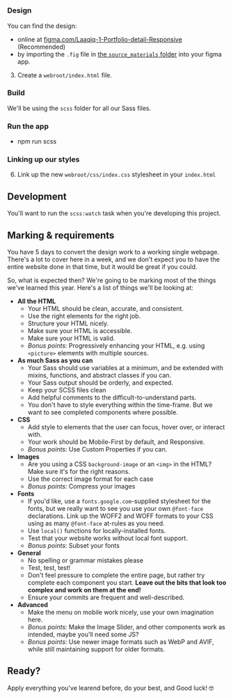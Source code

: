 #

### Design

You can find the design:

- online at [figma.com/Laaqiq-1-Portfolio-detail-Responsive](https://www.figma.com/file/VgF87mULloYb7HZ1EMCRzU/Laaqiq-1-Portfolio-detail-Responsive?node-id=0%3A1) (Recommended)
- by importing the `.fig` file in [the `source_materials` folder](./source_materials/) into your figma app.

3. Create a `webroot/index.html` file.

### Build

We'll be using the `scss` folder for all our Sass files.

### Run the app

- npm run scss

### Linking up our styles

6. Link up the new `webroot/css/index.css` stylesheet in your `index.html`

## Development

You'll want to run the `scss:watch` task when you're developing this project.

## Marking & requirements

You have 5 days to convert the design work to a working single webpage. There's a lot to cover here in a week, and we don't expect you to have the entire website done in that time, but it would be great if you could.

So, what is expected then? We're going to be marking most of the things we've learned this year. Here's a list of things we'll be looking at:

- **All the HTML**
  - Your HTML should be clean, accurate, and consistent.
  - Use the right elements for the right job.
  - Structure your HTML nicely.
  - Make sure your HTML is accessible.
  - Make sure your HTML is valid.
  - _Bonus points_: Progressively enhancing your HTML, e.g. using `<picture>` elements with multiple sources.
- **As much Sass as you can**
  - Your Sass should use variables at a minimum, and be extended with mixins, functions, and abstract classes if you can.
  - Your Sass output should be orderly, and expected.
  - Keep your SCSS files clean
  - Add helpful comments to the difficult-to-understand parts.
  - You don't have to style everything within the time-frame. But we want to see completed components where possible.
- **CSS**
  - Add style to elements that the user can focus, hover over, or interact with.
  - Your work should be Mobile-First by default, and Responsive.
  - _Bonus points_: Use Custom Properties if you can.
- **Images**
  - Are you using a CSS `background-image` or an `<img>` in the HTML? Make sure it's for the right reasons.
  - Use the correct image format for each case
  - _Bonus points_: Compress your images
- **Fonts**
  - If you'd like, use a `fonts.google.com`-supplied stylesheet for the fonts, but we really want to see you use your own `@font-face` declarations. Link up the WOFF2 and WOFF formats to your CSS using as many `@font-face` at-rules as you need.
  - Use `local()` functions for locally-installed fonts.
  - Test that your website works without local font support.
  - _Bonus points_: Subset your fonts
- **General**
  - No spelling or grammar mistakes please
  - Test, test, test!
  - Don't feel pressure to complete the entire page, but rather try complete each component you start. **Leave out the bits that look too complex and work on them at the end!**
  - Ensure your commits are frequent and well-described.
- **Advanced**
  - Make the menu on mobile work nicely, use your own imagination here.
  - _Bonus points_: Make the Image Slider, and other components work as intended, maybe you'll need some JS?
  - _Bonus points_: Use newer image formats such as WebP and AVIF, while still maintaining support for older formats.

## Ready?

Apply everything you've learend before, do your best, and Good luck! 🤓
